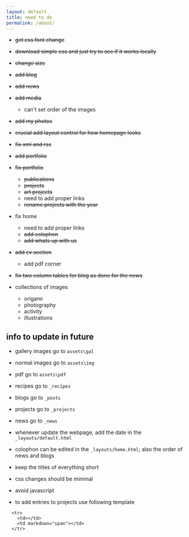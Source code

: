 ```yaml
---
layout: default
title: need to do
permalink: /about/
---
```


- ~~get css font change~~
- ~~download simple css and just try to see if it works locally~~
- ~~change size~~
- ~~add blog~~
- ~~add news~~
- ~~add media~~
   - can't set order of the images
- ~~add my photos~~
- ~~crucial add layout control for how homepage looks~~
- ~~fix xml and rss~~
- ~~add portfolio~~
- ~~fix portfolio~~
    - ~~publications~~
    - ~~projects~~
    - ~~art projects~~
    - need to add proper links
    - ~~rename projects with the year~~
- fix home
    - need to add proper links
    - ~~add colophon~~
    - ~~add whats up with us~~
- ~~add cv section~~
    - add pdf corner
- ~~fix two column tables for blog as done for the news~~


- collections of images
    - origami
    - photography
    - activity
    - illustrations


## info to update in future

- gallery images go to `assets\gal`
- normal images go to `assets\img`
- pdf go to `assets\pdf`
- recipes go to `_recipes`
- blogs go to `_posts`
- projects go to `_projects`
- news go to `_news`

- whenever update the webpage, add the date in the `_layouts/default.html`

- colophon can be edited in the `_layouts/home.html`; also the order of news and blogs


- keep the titles of everything short

- css changes should be minimal

- avoid javascript

- to add entries to projects use following template
```
  <tr>
    <td></td>
    <td markdown="span"></td>
  </tr>
```
